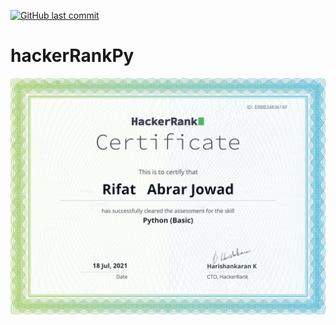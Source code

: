 
[![GitHub last commit](https://img.shields.io/github/last-commit/rifatabrarjowad/hackerRank)](https://github.com/rifatabrarjowad/hackerRank/commits/main)
# hackerRankPy
![Optional Text](./skill_test/img/py_basic.png)
